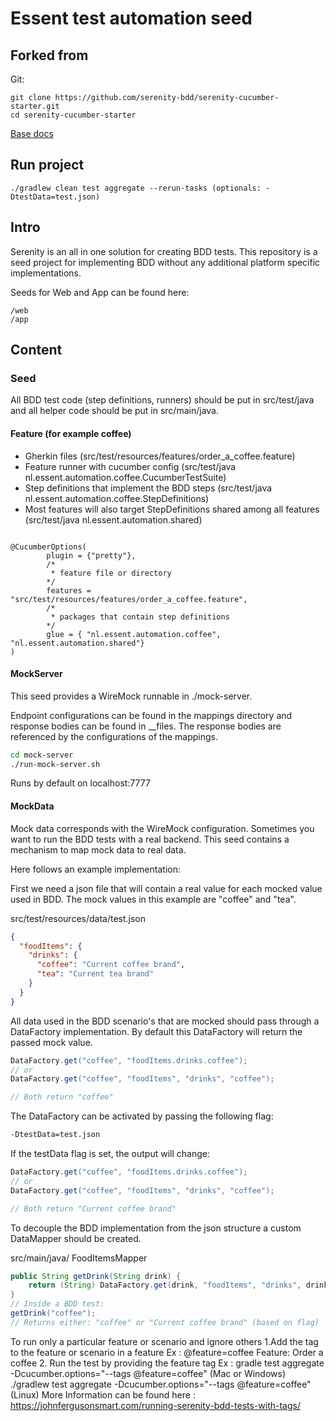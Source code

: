 # Essent test automation seed
## Forked from

Git:

    git clone https://github.com/serenity-bdd/serenity-cucumber-starter.git
    cd serenity-cucumber-starter
[Base docs](https://github.com/serenity-bdd/serenity-cucumber-starter)

## Run project
```
./gradlew clean test aggregate --rerun-tasks (optionals: -DtestData=test.json)
```

## Intro
Serenity is an all in one solution for creating BDD tests. This repository 
is a seed project for implementing BDD without any additional platform specific
implementations.

Seeds for Web and App can be found here:
```
/web
/app
```

## Content
### Seed
All BDD test code (step definitions, runners) should be put in src/test/java and all helper code should be put in src/main/java.

#### Feature (for example coffee)
- Gherkin files (src/test/resources/features/order_a_coffee.feature)
- Feature runner with cucumber config (src/test/java nl.essent.automation.coffee.CucumberTestSuite)
- Step definitions that implement the BDD steps (src/test/java nl.essent.automation.coffee.StepDefinitions)
- Most features will also target StepDefinitions shared among all features (src/test/java nl.essent.automation.shared)
```

@CucumberOptions(
        plugin = {"pretty"},
        /*
         * feature file or directory
        */
        features = "src/test/resources/features/order_a_coffee.feature",
        /*
         * packages that contain step definitions
        */
        glue = { "nl.essent.automation.coffee", "nl.essent.automation.shared"}
)
```
#### MockServer
This seed provides a WireMock runnable in ./mock-server.

Endpoint configurations can be found in the mappings directory and response bodies can be found in __files.
The response bodies are referenced by the configurations of the mappings.

```bash
cd mock-server
./run-mock-server.sh
``` 

Runs by default on localhost:7777

#### MockData
Mock data corresponds with the WireMock configuration. Sometimes you want to run the BDD tests with a real backend. This seed contains a mechanism to map mock data to real data.

Here follows an example implementation:

First we need a json file that will contain a real value for each mocked value used in BDD.
The mock values in this example are "coffee" and "tea". 

src/test/resources/data/test.json
```json
{
  "foodItems": {
    "drinks": {
      "coffee": "Current coffee brand",
      "tea": "Current tea brand"
    }
  }
}
```


All data used in the BDD scenario's that are mocked should pass through a DataFactory implementation. By default
this DataFactory will return the passed mock value. 

```java
DataFactory.get("coffee", "foodItems.drinks.coffee");
// or
DataFactory.get("coffee", "foodItems", "drinks", "coffee");

// Both return "coffee"
```

The DataFactory can be activated by passing the following flag:
```bash
-DtestData=test.json
```

If the testData flag is set, the output will change:
```java
DataFactory.get("coffee", "foodItems.drinks.coffee");
// or
DataFactory.get("coffee", "foodItems", "drinks", "coffee");

// Both return "Current coffee brand"
```

To decouple the BDD implementation from the json structure a custom DataMapper should be created.

src/main/java/ FoodItemsMapper
```java
public String getDrink(String drink) {
    return (String) DataFactory.get(drink, "foodItems", "drinks", drink);
}
// Inside a BDD test:
getDrink("coffee");
// Returns either: "coffee" or "Current coffee brand" (based on flag)
```
To run only a particular feature or scenario and ignore others
    1.Add the tag to the feature or scenario in a feature
        Ex : 
        @feature=coffee
        Feature: Order a coffee
    2. Run the test by providing the feature tag
        Ex : gradle test aggregate -Dcucumber.options="--tags @feature=coffee" (Mac or Windows)
            ./gradlew test aggregate -Dcucumber.options="--tags @feature=coffee" (Linux)
    More Information can be found here : https://johnfergusonsmart.com/running-serenity-bdd-tests-with-tags/

